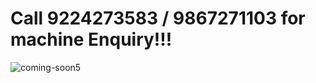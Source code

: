 # Call 9224273583 / 9867271103 for machine Enquiry!!!
![coming-soon5](https://user-images.githubusercontent.com/22217753/127750379-d57f32ef-bf4d-4d31-a095-c62d32961002.png)
